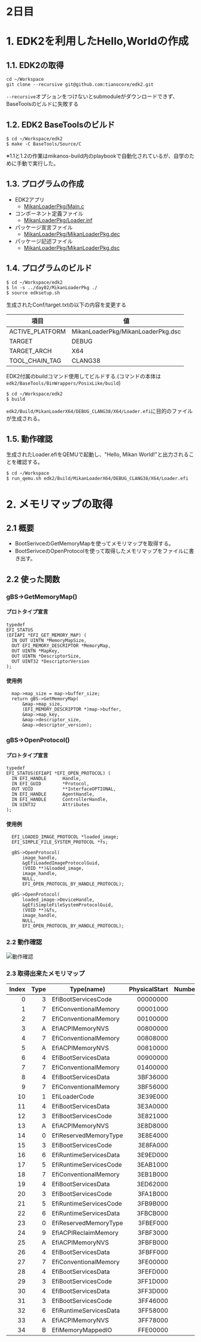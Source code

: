 # 2日目
# 1. EDK2を利用したHello,Worldの作成
## 1.1. EDK2の取得
```
cd ~/Workspace
git clone --recursive git@github.com:tianocore/edk2.git
```
`--recursive`オプションをつけないとsubmoduleがダウンロードできず、BaseToolsのビルドに失敗する

## 1.2. EDK2 BaseToolsのビルド
```
$ cd ~/Workspace/edk2
$ make -C BaseTools/Source/C
```
※1.1と1.2の作業はmikanos-build内のplaybookで自動化されているが、自学のために手動で実行した。

## 1.3. プログラムの作成
- EDK2アプリ
  - [MikanLoaderPkg/Main.c](./MikanLoaderPkg/Main.c)
- コンポーネント定義ファイル
  - [MikanLoaderPkg/Loader.inf](./Loader.inf)
- パッケージ宣言ファイル
  - [MikanLoaderPkg/MikanLoaderPkg.dec](./MikanLoaderPkg/MikanLoaderPkg.dec)
- パッケージ記述ファイル
  - [MikanLoaderPkg/MikanLoaderPkg.dsc](./MikanLoaderPkg/MikanLoaderPkg.dsc)

## 1.4. プログラムのビルド
```
$ cd ~/Workspace/edk2
$ ln -s ../day02/MikanLoaderPkg ./
$ source edksetup.sh
```
生成されたConf/target.txtの以下の内容を変更する

|項目|値|
|--- |---|
|ACTIVE_PLATFORM | MikanLoaderPkg/MikanLoaderPkg.dsc|
|TARGET|DEBUG|
|TARGET_ARCH|X64|
|TOOL_CHAIN_TAG|CLANG38|

EDK2付属のbuildコマンド使用してビルドする.(コマンドの本体は`edk2/BaseTools/BinWrappers/PosixLike/build`)
```
$ cd ~/Workspace/edk2
$ build
```
`edk2/Build/MikanLoaderX64/DEBUG_CLANG38/X64/Loader.efi`に目的のファイルが生成される。


## 1.5. 動作確認
生成されたLoader.efiをQEMUで起動し、"Hello, Mikan World!"と出力されることを確認する。
```
$ cd ~/Workspace
$ run_qemu.sh edk2/Build/MikanLoaderX64/DEBUG_CLANG38/X64/Loader.efi
```

# 2. メモリマップの取得
## 2.1 概要
- BootSerivceのGetMemoryMapを使ってメモリマップを取得する。
- BootSerivceのOpenProtocolを使って取得したメモリマップをファイルに書き出す。

## 2.2 使った関数
### gBS->GetMemoryMap()
#### プロトタイプ宣言
```
typedef
EFI_STATUS
(EFIAPI *EFI_GET_MEMORY_MAP) (
  IN OUT UINTN *MemoryMapSize,
  OUT EFI_MEMORY_DESCRIPTOR *MemoryMap,
  OUT UINTN *MapKey,
  OUT UINTN *DescriptorSize,
  OUT UINT32 *DescriptorVersion
);
 ```

#### 使用例
```
  map->map_size = map->buffer_size;
  return gBS->GetMemoryMap(
      &map->map_size,
      (EFI_MEMORY_DESCRIPTOR *)map->buffer,
      &map->map_key,
      &map->descriptor_size,
      &map->descriptor_version);
```


### gBS->OpenProtocol()
#### プロトタイプ宣言
```
typedef
EFI_STATUS(EFIAPI *EFI_OPEN_PROTOCOL) (
  IN EFI_HANDLE      Handle,
  IN EFI_GUID        *Protocol,
  OUT VOID           **InterfaceOPTIONAL,
  IN EFI_HANDLE      AgentHandle,
  IN EFI_HANDLE      ControllerHandle,
  IN UINT32          Attributes 
);
```
#### 使用例
```
  EFI_LOADED_IMAGE_PROTOCOL *loaded_image;
  EFI_SIMPLE_FILE_SYSTEM_PROTOCOL *fs;

  gBS->OpenProtocol(
      image_handle,
      &gEfiLoadedImageProtocolGuid,
      (VOID **)&loaded_image,
      image_handle,
      NULL,
      EFI_OPEN_PROTOCOL_BY_HANDLE_PROTOCOL);

  gBS->OpenProtocol(
      loaded_image->DeviceHandle,
      &gEfiSimpleFileSystemProtocolGuid,
      (VOID **)&fs,
      image_handle,
      NULL,
      EFI_OPEN_PROTOCOL_BY_HANDLE_PROTOCOL);
```

### 2.2 動作確認
![動作確認](./day02.png)
### 2.3 取得出来たメモリマップ
Index| Type| Type(name)| PhysicalStart| NumberOfPages| Attribute
---:|---:|---|---:|---:|---:
0| 3| EfiBootServicesCode| 00000000| 1| F
1| 7| EfiConventionalMemory| 00001000| 9F| F
2| 7| EfiConventionalMemory| 00100000| 700| F
3| A| EfiACPIMemoryNVS| 00800000| 8| F
4| 7| EfiConventionalMemory| 00808000| 8| F
5| A| EfiACPIMemoryNVS| 00810000| F0| F
6| 4| EfiBootServicesData| 00900000| B00| F
7| 7| EfiConventionalMemory| 01400000| 3AB36| F
8| 4| EfiBootServicesData| 3BF36000| 20| F
9| 7| EfiConventionalMemory| 3BF56000| 2448| F
10| 1| EfiLoaderCode| 3E39E000| 2| F
11| 4| EfiBootServicesData| 3E3A0000| 481| F
12| 3| EfiBootServicesCode| 3E821000| B7| F
13| A| EfiACPIMemoryNVS| 3E8D8000| C| F
14| 0| EfiReservedMemoryType| 3E8E4000| 16| F
15| 3| EfiBootServicesCode| 3E8FA000| F3| F
16| 6| EfiRuntimeServicesData| 3E9ED000| C4| F
17| 5| EfiRuntimeServicesCode| 3EAB1000| 6A| F
18| 7| EfiConventionalMemory| 3EB1B000| 247| F
19| 4| EfiBootServicesData| 3ED62000| CB9| F
20| 3| EfiBootServicesCode| 3FA1B000| 180| F
21| 5| EfiRuntimeServicesCode| 3FB9B000| 30| F
22| 6| EfiRuntimeServicesData| 3FBCB000| 24| F
23| 0| EfiReservedMemoryType| 3FBEF000| 4| F
24| 9| EfiACPIReclaimMemory| 3FBF3000| 8| F
25| A| EfiACPIMemoryNVS| 3FBFB000| 4| F
26| 4| EfiBootServicesData| 3FBFF000| 201| F
27| 7| EfiConventionalMemory| 3FE00000| FD| F
28| 4| EfiBootServicesData| 3FEFD000| 20| F
29| 3| EfiBootServicesCode| 3FF1D000| 20| F
30| 4| EfiBootServicesData| 3FF3D000| 9| F
31| 3| EfiBootServicesCode| 3FF46000| 12| F
32| 6| EfiRuntimeServicesData| 3FF58000| 20| F
33| A| EfiACPIMemoryNVS| 3FF78000| 88| F
34| B| EfiMemoryMappedIO| FFE00000| 200| 1
